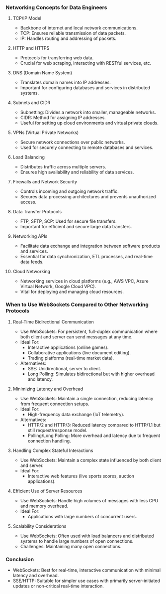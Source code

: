### Networking Concepts for Data Engineers

1. TCP/IP Model
   - Backbone of internet and local network communications.
   - TCP: Ensures reliable transmission of data packets.
   - IP: Handles routing and addressing of packets.

2. HTTP and HTTPS
   - Protocols for transferring web data.
   - Crucial for web scraping, interacting with RESTful services, etc.

3. DNS (Domain Name System)
   - Translates domain names into IP addresses.
   - Important for configuring databases and services in distributed systems.

4. Subnets and CIDR
   - Subnetting: Divides a network into smaller, manageable networks.
   - CIDR: Method for assigning IP addresses.
   - Useful for setting up cloud environments and virtual private clouds.

5. VPNs (Virtual Private Networks)
   - Secure network connections over public networks.
   - Used for securely connecting to remote databases and services.

6. Load Balancing
   - Distributes traffic across multiple servers.
   - Ensures high availability and reliability of data services.

7. Firewalls and Network Security
   - Controls incoming and outgoing network traffic.
   - Secures data processing architectures and prevents unauthorized access.

8. Data Transfer Protocols
   - FTP, SFTP, SCP: Used for secure file transfers.
   - Important for efficient and secure large data transfers.

9. Networking APIs
   - Facilitate data exchange and integration between software products and services.
   - Essential for data synchronization, ETL processes, and real-time data feeds.

10. Cloud Networking
    - Networking services in cloud platforms (e.g., AWS VPC, Azure Virtual Network, Google Cloud VPC).
    - Vital for deploying and managing cloud resources.

### When to Use WebSockets Compared to Other Networking Protocols

1. Real-Time Bidirectional Communication
   - Use WebSockets: For persistent, full-duplex communication where both client and server can send messages at any time.
   - Ideal For: 
     - Interactive applications (online games).
     - Collaborative applications (live document editing).
     - Trading platforms (real-time market data).
   - Alternatives: 
     - SSE: Unidirectional, server to client.
     - Long Polling: Simulates bidirectional but with higher overhead and latency.

2. Minimizing Latency and Overhead
   - Use WebSockets: Maintain a single connection, reducing latency from frequent connection setups.
   - Ideal For: 
     - High-frequency data exchange (IoT telemetry).
   - Alternatives: 
     - HTTP/2 and HTTP/3: Reduced latency compared to HTTP/1.1 but still request/response model.
     - Polling/Long Polling: More overhead and latency due to frequent connection handling.

3. Handling Complex Stateful Interactions
   - Use WebSockets: Maintain a complex state influenced by both client and server.
   - Ideal For: 
     - Interactive web features (live sports scores, auction applications).

4. Efficient Use of Server Resources
   - Use WebSockets: Handle high volumes of messages with less CPU and memory overhead.
   - Ideal For: 
     - Applications with large numbers of concurrent users.

5. Scalability Considerations
   - Use WebSockets: Often used with load balancers and distributed systems to handle large numbers of open connections.
   - Challenges: Maintaining many open connections.

### Conclusion
- WebSockets: Best for real-time, interactive communication with minimal latency and overhead.
- SSE/HTTP: Suitable for simpler use cases with primarily server-initiated updates or non-critical real-time interaction.